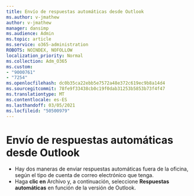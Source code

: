 ```yaml
---
title: Envío de respuestas automáticas desde Outlook
ms.author: v-jmathew
author: v-jmathew
manager: dansimp
ms.audience: Admin
ms.topic: article
ms.service: o365-administration
ROBOTS: NOINDEX, NOFOLLOW
localization_priority: Normal
ms.collection: Adm_O365
ms.custom:
- "9000761"
- "7254"
ms.openlocfilehash: dc0b35ca22ebb5e7572a48e372c619ec9b8a14d4
ms.sourcegitcommit: 78fe9f33438cb0c19f0dab31253b5853b73f4f47
ms.translationtype: MT
ms.contentlocale: es-ES
ms.lasthandoff: 03/05/2021
ms.locfileid: "50500979"
---
```

# <a name="sending-automatic-replies-from-outlook"></a>Envío de respuestas automáticas desde Outlook

- Hay dos maneras de enviar respuestas automáticas fuera de la oficina, según el tipo de cuenta de correo electrónico que tenga.
- Haga **clic en** Archivo y, a continuación, seleccione **Respuestas automáticas** en función de la versión de Outlook.
